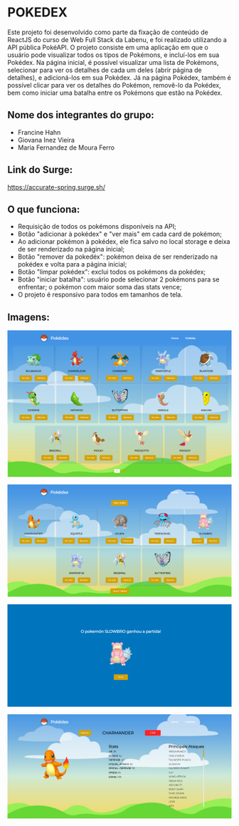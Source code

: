 # POKEDEX
Este projeto foi desenvolvido como parte da fixação de conteúdo de ReactJS do curso de Web Full Stack da Labenu, e foi realizado utilizando a API pública PokéAPI. O projeto consiste em uma aplicação em que o usuário pode visualizar todos os tipos de Pokémons, e incluí-los em sua Pokédex. Na página inicial, é possível visualizar uma lista de Pokémons, selecionar para ver os detalhes de cada um deles (abrir página de detalhes), e adicioná-los em sua Pokédex. Já na página Pokédex, também é possível clicar para ver os detalhes do Pokémon, removê-lo da Pokédex, bem como iniciar uma batalha entre os Pokémons que estão na Pokédex.

## Nome dos integrantes do grupo: 
- Francine Hahn
- Giovana Inez Vieira
- Maria Fernandez de Moura Ferro

## Link do Surge:
https://accurate-spring.surge.sh/

## O que funciona:
- Requisição de todos os pokémons disponíveis na API;
- Botão "adicionar à pokédex" e "ver mais" em cada card de pokémon;
- Ao adicionar pokémon à pokédex, ele fica salvo no local storage e deixa de ser renderizado na página inicial;
- Botão "remover da pokedéx": pokémon deixa de ser renderizado na pokédex e volta para a página inicial;
- Botão "limpar pokédex": exclui todos os pokémons da pokédex;
- Botão "iniciar batalha": usuário pode selecionar 2 pokémons para se enfrentar; o pokémon com maior soma das stats vence;
- O projeto é responsivo para todos em tamanhos de tela. 

## Imagens:
![print1](./src/img/print1.png)


![print2](./src/img/print2.png)


![print3](./src/img/print3.png)


![print4](./src/img/print4.png)

